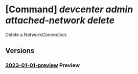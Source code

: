 # [Command] _devcenter admin attached-network delete_

Delete a NetworkConnection.

## Versions

### [2023-01-01-preview](/Resources/mgmt-plane/L3N1YnNjcmlwdGlvbnMve30vcmVzb3VyY2Vncm91cHMve30vcHJvdmlkZXJzL21pY3Jvc29mdC5kZXZjZW50ZXIvZGV2Y2VudGVycy97fS9hdHRhY2hlZG5ldHdvcmtzL3t9/2023-01-01-preview.xml) **Preview**

<!-- mgmt-plane /subscriptions/{}/resourcegroups/{}/providers/microsoft.devcenter/devcenters/{}/attachednetworks/{} 2023-01-01-preview -->
